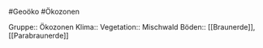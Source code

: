 #Geoöko #Ökozonen

Gruppe:: Ökozonen
Klima:: 
Vegetation:: Mischwald
Böden:: [[Braunerde]], [[Parabraunerde]]